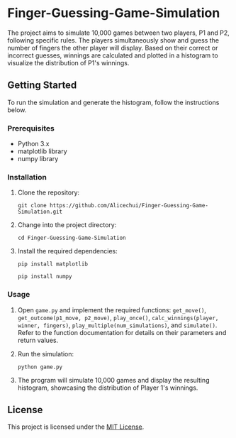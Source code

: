 # Finger-Guessing-Game-Simulation
The project aims to simulate 10,000 games between two players, P1 and P2, following specific rules. The players simultaneously show and guess the number of fingers the other player will display. Based on their correct or incorrect guesses, winnings are calculated and plotted in a histogram to visualize the distribution of P1's winnings.



## Getting Started

To run the simulation and generate the histogram, follow the instructions below.

### Prerequisites

- Python 3.x
- matplotlib library
- numpy library

### Installation

1. Clone the repository:
   ```
   git clone https://github.com/Alicechui/Finger-Guessing-Game-Simulation.git

   ```
   
2. Change into the project directory:
   ```
   cd Finger-Guessing-Game-Simulation
   ```

3. Install the required dependencies:
   ```
   pip install matplotlib
   ```
   ```
   pip install numpy
   ```
### Usage

1. Open `game.py` and implement the required functions: `get_move()`, `get_outcome(p1_move, p2_move)`, `play_once()`, `calc_winnings(player, winner, fingers)`, `play_multiple(num_simulations)`, and `simulate()`. Refer to the function documentation for details on their parameters and return values.

2. Run the simulation:
   ```
   python game.py
   ```

3. The program will simulate 10,000 games and display the resulting histogram, showcasing the distribution of Player 1's winnings.


## License

This project is licensed under the [MIT License](https://opensource.org/licenses/MIT).

